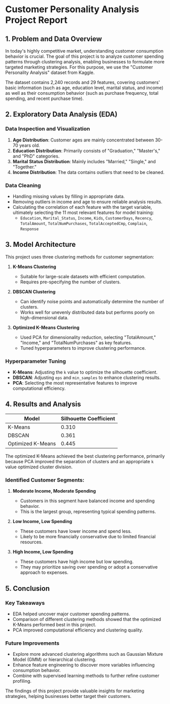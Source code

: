 # Customer Personality Analysis Project Report

## 1. Problem and Data Overview

In today's highly competitive market, understanding customer consumption behavior is crucial. The goal of this project is to analyze customer spending patterns through clustering analysis, enabling businesses to formulate more targeted marketing strategies. For this purpose, we use the "Customer Personality Analysis" dataset from Kaggle.

The dataset contains 2,240 records and 29 features, covering customers' basic information (such as age, education level, marital status, and income) as well as their consumption behavior (such as purchase frequency, total spending, and recent purchase time).

## 2. Exploratory Data Analysis (EDA)

### Data Inspection and Visualization
1. **Age Distribution**: Customer ages are mainly concentrated between 30-70 years old.
2. **Education Distribution**: Primarily consists of "Graduation," "Master's," and "PhD" categories.
3. **Marital Status Distribution**: Mainly includes "Married," "Single," and "Together."
4. **Income Distribution**: The data contains outliers that need to be cleaned.

### Data Cleaning
- Handling missing values by filling in appropriate data.
- Removing outliers in income and age to ensure reliable analysis results.
- Calculating the correlation of each feature with the target variable, ultimately selecting the 11 most relevant features for model training:
  - `Education`, `Marital_Status`, `Income`, `Kids`, `CustomerDays`, `Recency`, `TotalAmount`, `TotalNumPurchases`, `TotalAcceptedCmp`, `Complain`, `Response`

## 3. Model Architecture

This project uses three clustering methods for customer segmentation:

1. **K-Means Clustering**
   - Suitable for large-scale datasets with efficient computation.
   - Requires pre-specifying the number of clusters.

2. **DBSCAN Clustering**
   - Can identify noise points and automatically determine the number of clusters.
   - Works well for unevenly distributed data but performs poorly on high-dimensional data.

3. **Optimized K-Means Clustering**
   - Used PCA for dimensionality reduction, selecting "TotalAmount," "Income," and "TotalNumPurchases" as key features.
   - Tuned hyperparameters to improve clustering performance.

### Hyperparameter Tuning
- **K-Means**: Adjusting the `k` value to optimize the silhouette coefficient.
- **DBSCAN**: Adjusting `eps` and `min_samples` to enhance clustering results.
- **PCA**: Selecting the most representative features to improve computational efficiency.

## 4. Results and Analysis

| Model | Silhouette Coefficient |
|------|--------------------|
| K-Means | 0.310 |
| DBSCAN | 0.361 |
| Optimized K-Means | 0.445 |

The optimized K-Means achieved the best clustering performance, primarily because PCA improved the separation of clusters and an appropriate `k` value optimized cluster division.

### Identified Customer Segments:
1. **Moderate Income, Moderate Spending**
   - Customers in this segment have balanced income and spending behavior.
   - This is the largest group, representing typical spending patterns.

2. **Low Income, Low Spending**
   - These customers have lower income and spend less.
   - Likely to be more financially conservative due to limited financial resources.

3. **High Income, Low Spending**
   - These customers have high income but low spending.
   - They may prioritize saving over spending or adopt a conservative approach to expenses.

## 5. Conclusion

### Key Takeaways
- EDA helped uncover major customer spending patterns.
- Comparison of different clustering methods showed that the optimized K-Means performed best in this project.
- PCA improved computational efficiency and clustering quality.

### Future Improvements
- Explore more advanced clustering algorithms such as Gaussian Mixture Model (GMM) or hierarchical clustering.
- Enhance feature engineering to discover more variables influencing consumption behavior.
- Combine with supervised learning methods to further refine customer profiling.

The findings of this project provide valuable insights for marketing strategies, helping businesses better target their customers.


